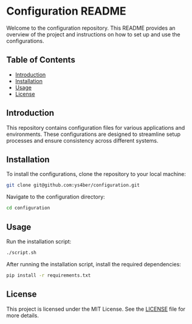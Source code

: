 # Configuration README

Welcome to the configuration repository. This README provides an overview of the project and instructions on how to set up and use the configurations.

## Table of Contents
- [Introduction](#introduction)
- [Installation](#installation)
- [Usage](#usage)
- [License](#license)

## Introduction
This repository contains configuration files for various applications and environments. These configurations are designed to streamline setup processes and ensure consistency across different systems.

## Installation
To install the configurations, clone the repository to your local machine:

```bash
git clone git@github.com:ys4ber/configuration.git
```

Navigate to the configuration directory:

```bash
cd configuration
```

## Usage

Run the installation script:

```bash
./script.sh
```

After running the installation script, install the required dependencies:

```bash
pip install -r requirements.txt
```

## License
This project is licensed under the MIT License. See the [LICENSE](LICENSE) file for more details.
